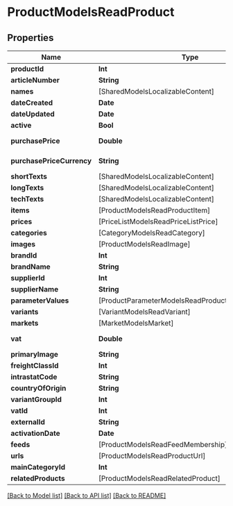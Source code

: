 # ProductModelsReadProduct

## Properties
Name | Type | Description | Notes
------------ | ------------- | ------------- | -------------
**productId** | **Int** | The unique identifier for the product. | [optional] 
**articleNumber** | **String** | The article number of the product. | [optional] 
**names** | [SharedModelsLocalizableContent] | The localized names of the product. | [optional] 
**dateCreated** | **Date** | The date the product was created. | [optional] 
**dateUpdated** | **Date** | The date the product was last updated. | [optional] 
**active** | **Bool** | The current state of the product. | [optional] 
**purchasePrice** | **Double** | The purchase price in the currency defined in {Product.Models.Read.Product.PurchasePriceCurrency}. | [optional] 
**purchasePriceCurrency** | **String** | The 3-letter ISO 4217 currency code for the amount given in {Product.Models.Read.Product.PurchasePrice}. | [optional] 
**shortTexts** | [SharedModelsLocalizableContent] | Localized short texts for the product. | [optional] 
**longTexts** | [SharedModelsLocalizableContent] | Localized long texts for the product. | [optional] 
**techTexts** | [SharedModelsLocalizableContent] | Localized tech texts for the product. | [optional] 
**items** | [ProductModelsReadProductItem] | The items belonging to the product. | [optional] 
**prices** | [PriceListModelsReadPriceListPrice] | The current prices of the product. | [optional] 
**categories** | [CategoryModelsReadCategory] | The categories the product belongs to. | [optional] 
**images** | [ProductModelsReadImage] | The images for the product | [optional] 
**brandId** | **Int** | The brand id of the product. | [optional] 
**brandName** | **String** | The brand name of the product. | [optional] 
**supplierId** | **Int** | The supplier id of the product. | [optional] 
**supplierName** | **String** | The supplier name of the product. | [optional] 
**parameterValues** | [ProductParameterModelsReadProductParameterValue] | The parameter values associated with the product. | [optional] 
**variants** | [VariantModelsReadVariant] | The variants for this product. | [optional] 
**markets** | [MarketModelsMarket] | The markets for this product | [optional] 
**vat** | **Double** | The vat percent for this product. Eg) 0.25 meaning 25% VAT. | [optional] 
**primaryImage** | **String** | The filename of this products primary image. | [optional] 
**freightClassId** | **Int** | ID of freight class | [optional] 
**intrastatCode** | **String** | Intrastat code of the product | [optional] 
**countryOfOrigin** | **String** | Country of orgin of product | [optional] 
**variantGroupId** | **Int** | ID of Variant Group to which the product is associated | [optional] 
**vatId** | **Int** | ID of Vat | [optional] 
**externalId** | **String** | External Id of the product. | [optional] 
**activationDate** | **Date** | Activation date for the product. | [optional] 
**feeds** | [ProductModelsReadFeedMembership] | The feeds the product is a member of | [optional] 
**urls** | [ProductModelsReadProductUrl] | All canonical urls for the product | [optional] 
**mainCategoryId** | **Int** | The main category id for the product. | [optional] 
**relatedProducts** | [ProductModelsReadRelatedProduct] | The related products for the product. | [optional] 

[[Back to Model list]](../README.md#documentation-for-models) [[Back to API list]](../README.md#documentation-for-api-endpoints) [[Back to README]](../README.md)


